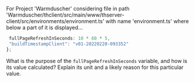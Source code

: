 For Project 'Warmduscher' considering file in path 'Warmduscher/thclient/src/main/www/thserver-client/src/environments/environment.ts' with name 'environment.ts' where below a part of it is displayed...
```typescript
 fullPageRefreshInSeconds: 10 * 60 * 5,
 "buildTimestampClient": "v01-20220220-093352"
};
```
What is the purpose of the `fullPageRefreshInSeconds` variable, and how is its value calculated? Explain its unit and a likely reason for this particular value.